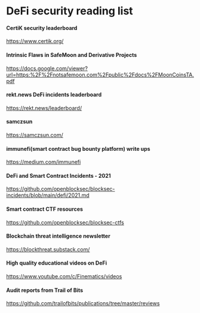 DeFi security reading list
========================================

#### CertiK security leaderboard
https://www.certik.org/

$$$$
#### Intrinsic Flaws in SafeMoon and Derivative Projects
https://docs.google.com/viewer?url=https:%2F%2Fnotsafemoon.com%2Fpublic%2Fdocs%2FMoonCoinsTA.pdf

$$$$
#### rekt.news DeFi incidents leaderboard
https://rekt.news/leaderboard/

$$$$
#### samczsun
https://samczsun.com/

$$$$
#### immunefi(smart contract bug bounty platform) write ups 
https://medium.com/immunefi

$$$$
#### DeFi and Smart Contract Incidents - 2021
https://github.com/openblocksec/blocksec-incidents/blob/main/defi/2021.md

$$$$
#### Smart contract CTF resources
https://github.com/openblocksec/blocksec-ctfs

$$$$
#### Blockchain threat intelligence newsletter
https://blockthreat.substack.com/

$$$$
#### High quality educational videos on DeFi 
https://www.youtube.com/c/Finematics/videos

$$$$
#### Audit reports from Trail of Bits
https://github.com/trailofbits/publications/tree/master/reviews

